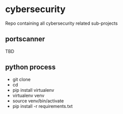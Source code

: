 # cybersecurity

Repo containing all cybersecurity related sub-projects

## portscanner

TBD

## python process

* git clone <repo>
* cd <repo>
* pip install virtualenv
* virtualenv venv
* source venv/bin/activate
* pip install -r requirements.txt
